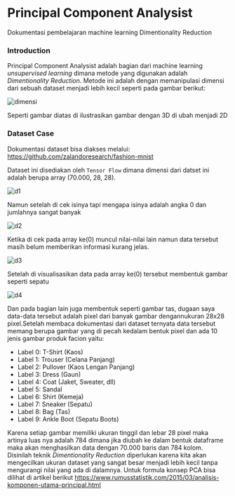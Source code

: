 # Principal Component Analysist
Dokumentasi pembelajaran machine learning Dimentionality Reduction

### Introduction
Principal Component Analysist adalah bagian dari machine learning *unsupervised learning* dimana metode yang digunakan adalah *Dimentionality Reduction*. Metode ini adalah dengan memanipulasi dimensi dari sebuah dataset menjadi lebih kecil seperti pada gambar berikut:

![dimensi](https://user-images.githubusercontent.com/90812378/179361838-ca349d53-db80-451e-aa58-2bf2ced9f824.png)

Seperti gambar diatas di ilustrasikan gambar dengan 3D di ubah menjadi 2D

### Dataset Case
Dokumentasi dataset bisa diakses melalui: https://github.com/zalandoresearch/fashion-mnist

Dataset ini disediakan oleh `Tensor Flow` dimana dimensi dari datset ini adalah berupa array (70.000, 28, 28). 

![d1](https://user-images.githubusercontent.com/90812378/179361760-cdd7d1ab-ba82-42de-8fa0-78763f0227d3.png)

Namun setelah di cek isinya tapi mengapa isinya adalah angka 0 dan jumlahnya sangat banyak

![d2](https://user-images.githubusercontent.com/90812378/179361936-fa703dc4-6a04-4371-83a2-79fc7ee9dfae.png)

Ketika di cek pada array ke(0) muncul nilai-nilai lain namun data tersebut masih belum memberikan informasi kurang jelas.

![d3](https://user-images.githubusercontent.com/90812378/179362005-c40d9a49-aa8e-4808-9ced-a51260b9521d.png)

Setelah di visualisasikan data pada array ke(0) tersebut membentuk gambar seperti sepatu

![d4](https://user-images.githubusercontent.com/90812378/179362053-fff7a9a8-9692-4451-8e85-99f37a9cd497.png)

Dan pada bagian lain juga membentuk seperti gambar tas, dugaan saya data-data tersebut adalah pixel dari banyak gambar dengannukuran 28x28 pixel.Setelah membaca dokumentasi dari dataset ternyata data tersebut memang berupa gambar yang di pecah kedalam bentuk pixel dan ada 10 jenis gambar produk facion yaitu:
- Label 0: T-Shirt (Kaos)
- Label 1: Trouser (Celana Panjang)
- Label 2: Pullover (Kaos Lengan Panjang)
- Label 3: Dress (Gaun)
- Label 4: Coat (Jaket, Sweater, dll)
- Label 5: Sandal
- Label 6: Shirt (Kemeja)
- Label 7: Sneaker (Sepatu)
- Label 8: Bag (Tas)
- Label 9: Ankle Boot (Sepatu Boots)

Karena setiap gambar memiliki ukuran tinggil dan lebar 28 pixel maka artinya luas nya adalah 784 dimana jika diubah ke dalam bentuk dataframe maka akan menghasilkan data dengan 70.000 baris dan 784 kolom. Disinilah teknik *Dimentionality Reduction* diperlukan karena kita akan mengecilkan ukuran dataset yang sangat besar menjadi lebih kecil tanpa mengurangi nilai yang ada di dalamnya. Untuk formula konsep PCA bisa dilihat di artikel berikut https://www.rumusstatistik.com/2015/03/analisis-komponen-utama-principal.html



